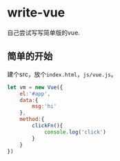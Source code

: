 # write-vue
自己尝试写写简单版的vue.

## 简单的开始

建个src，放个`index.html`，`js/vue.js`。

```js
let vm = new Vue({
    el:'#app',
    data:{
        msg:'hi'
    },
    method:{
        clickFn(){
            console.log('click')
        }
    }
})
```
